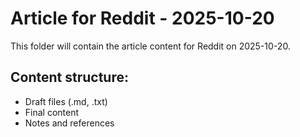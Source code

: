 # Article for Reddit - 2025-10-20

This folder will contain the article content for Reddit on 2025-10-20.

## Content structure:
- Draft files (.md, .txt)
- Final content
- Notes and references
